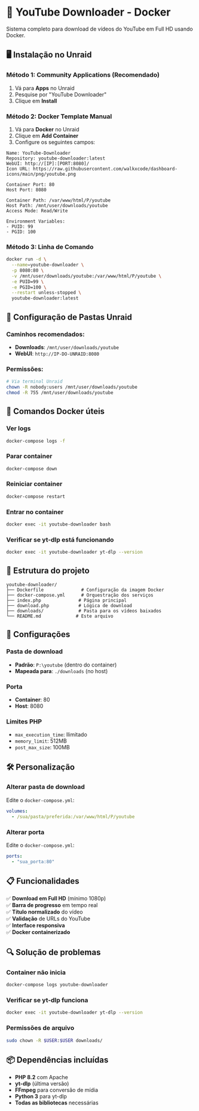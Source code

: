 # 🎥 YouTube Downloader - Docker

Sistema completo para download de vídeos do YouTube em Full HD usando Docker.

## 🖥️ Instalação no Unraid

### **Método 1: Community Applications (Recomendado)**
1. Vá para **Apps** no Unraid
2. Pesquise por "YouTube Downloader"
3. Clique em **Install**

### **Método 2: Docker Template Manual**
1. Vá para **Docker** no Unraid
2. Clique em **Add Container**
3. Configure os seguintes campos:

```
Name: YouTube-Downloader
Repository: youtube-downloader:latest
WebUI: http://[IP]:[PORT:8080]/
Icon URL: https://raw.githubusercontent.com/walkxcode/dashboard-icons/main/png/youtube.png

Container Port: 80
Host Port: 8080

Container Path: /var/www/html/P/youtube
Host Path: /mnt/user/downloads/youtube
Access Mode: Read/Write

Environment Variables:
- PUID: 99
- PGID: 100
```

### **Método 3: Linha de Comando**
```bash
docker run -d \
  --name=youtube-downloader \
  -p 8080:80 \
  -v /mnt/user/downloads/youtube:/var/www/html/P/youtube \
  -e PUID=99 \
  -e PGID=100 \
  --restart unless-stopped \
  youtube-downloader:latest
```

## 📁 Configuração de Pastas Unraid

### **Caminhos recomendados:**
- **Downloads**: `/mnt/user/downloads/youtube`
- **WebUI**: `http://IP-DO-UNRAID:8080`

### **Permissões:**
```bash
# Via terminal Unraid
chown -R nobody:users /mnt/user/downloads/youtube
chmod -R 755 /mnt/user/downloads/youtube
```

## 🐳 Comandos Docker úteis

### Ver logs
```bash
docker-compose logs -f
```

### Parar container
```bash
docker-compose down
```

### Reiniciar container
```bash
docker-compose restart
```

### Entrar no container
```bash
docker exec -it youtube-downloader bash
```

### Verificar se yt-dlp está funcionando
```bash
docker exec -it youtube-downloader yt-dlp --version
```

## 📁 Estrutura do projeto

```
youtube-downloader/
├── Dockerfile              # Configuração da imagem Docker
├── docker-compose.yml      # Orquestração dos serviços
├── index.php              # Página principal
├── download.php           # Lógica de download
├── downloads/             # Pasta para os vídeos baixados
└── README.md             # Este arquivo
```

## 🔧 Configurações

### Pasta de download
- **Padrão**: `P:\youtube` (dentro do container)
- **Mapeada para**: `./downloads` (no host)

### Porta
- **Container**: 80
- **Host**: 8080

### Limites PHP
- `max_execution_time`: Ilimitado
- `memory_limit`: 512MB
- `post_max_size`: 100MB

## 🛠️ Personalização

### Alterar pasta de download
Edite o `docker-compose.yml`:
```yaml
volumes:
  - /sua/pasta/preferida:/var/www/html/P/youtube
```

### Alterar porta
Edite o `docker-compose.yml`:
```yaml
ports:
  - "sua_porta:80"
```

## 📋 Funcionalidades

✅ **Download em Full HD** (mínimo 1080p)  
✅ **Barra de progresso** em tempo real  
✅ **Título normalizado** do vídeo  
✅ **Validação** de URLs do YouTube  
✅ **Interface responsiva**  
✅ **Docker containerizado**  

## 🔍 Solução de problemas

### Container não inicia
```bash
docker-compose logs youtube-downloader
```

### Verificar se yt-dlp funciona
```bash
docker exec -it youtube-downloader yt-dlp --version
```

### Permissões de arquivo
```bash
sudo chown -R $USER:$USER downloads/
```

## 📦 Dependências incluídas

- **PHP 8.2** com Apache
- **yt-dlp** (última versão)
- **FFmpeg** para conversão de mídia
- **Python 3** para yt-dlp
- **Todas as bibliotecas** necessárias